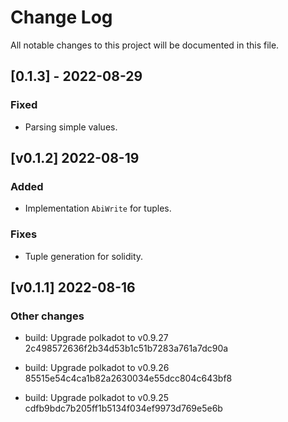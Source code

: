 # Change Log

All notable changes to this project will be documented in this file.

## [0.1.3] - 2022-08-29

### Fixed

 - Parsing simple values.

<!-- bureaucrate goes here -->
## [v0.1.2] 2022-08-19

### Added

 - Implementation `AbiWrite` for tuples.

 ### Fixes

 - Tuple generation for solidity.

## [v0.1.1] 2022-08-16

### Other changes

- build: Upgrade polkadot to v0.9.27 2c498572636f2b34d53b1c51b7283a761a7dc90a

- build: Upgrade polkadot to v0.9.26 85515e54c4ca1b82a2630034e55dcc804c643bf8

- build: Upgrade polkadot to v0.9.25 cdfb9bdc7b205ff1b5134f034ef9973d769e5e6b
